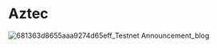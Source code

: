 # Aztec

![681363d8655aaa9274d65eff_Testnet Announcement_blog](https://github.com/user-attachments/assets/d2d9a479-5528-486c-abe5-22d9bddb7ee7)
